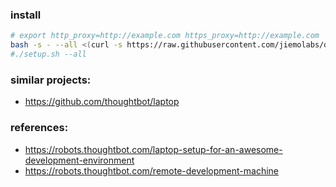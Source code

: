 ### install
```bash
# export http_proxy=http://example.com https_proxy=http://example.com
bash -s - --all <(curl -s https://raw.githubusercontent.com/jiemolabs/dev-setup/master/setup.sh)
#./setup.sh --all
```

### similar projects:
* https://github.com/thoughtbot/laptop

### references:
* https://robots.thoughtbot.com/laptop-setup-for-an-awesome-development-environment
* https://robots.thoughtbot.com/remote-development-machine
